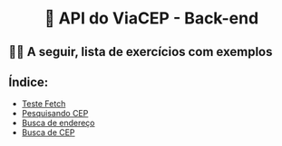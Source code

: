 <h1 align="center">🎉 API do ViaCEP - Back-end</h1>

## 👩‍💻 A seguir, lista de exercícios com exemplos 

## Índice:
- [Teste Fetch](exemplo01.html)
- [Pesquisando CEP](exemplo02.html)
- [Busca de endereço](exemplo03.html)
- [Busca de CEP](exemplo04.html)
  